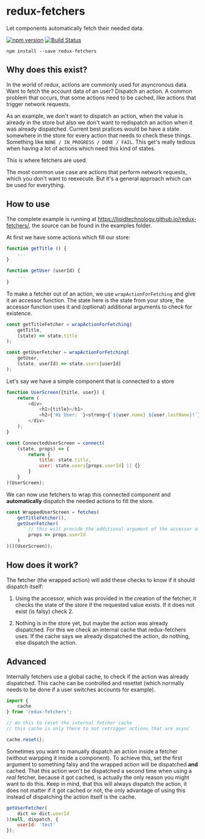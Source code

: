 # redux-fetchers
Let components automatically fetch their needed data.

[![npm version](https://badge.fury.io/js/redux-fetchers.svg)](https://badge.fury.io/js/redux-fetchers)
[![Build Status](https://travis-ci.org/LIQIDTechnology/redux-fetchers.svg?branch=master)](https://travis-ci.org/LIQIDTechnology/redux-fetchers)

```
npm install --save redux-fetchers
```

## Why does this exist?
In the world of redux, actions are commonly used for asyncronous data.
Want to fetch the account data of an user? Dispatch an action.
A common problem that occurs, that some actions need to be cached, like actions that trigger network requests.

As an example, we don't want to dispatch an action, when the value is already in the store but also
we don't want to redispatch an action when it was already dispatched.
Current best pratices would be have a state somewhere in the store for every action that needs to check these things.
Something like `NONE / IN_PROGRESS / DONE / FAIL`.
This get's really tedious when having a lot of actions which need this kind of states.

This is where fetchers are used.

The most common use case are actions that perform network requests, which you don't want to reexecute.
But it's a general approach which can be used for everything.

## How to use
The complete example is running at https://liqidtechnology.github.io/redux-fetchers/, the source can be found in the examples folder.

At first we have some actions which fill our store:
```js
function getTitle () {
    ...
}

function getUser (userId) {
    ...
}
```


To make a fetcher out of an action, we use `wrapActionForFetching` and give it an accessor function.
The state here is the state from your store, the accessor function uses it and (optional) additional arguments to check for existence.

```js
const getTitleFetcher = wrapActionForFetching(
    getTitle,
    (state) => state.title
);

const getUserFetcher = wrapActionForFetching(
    getUser,
    (state, userId) => state.users[userId]
);

```

Let's say we have a simple component that is connected to a store
```js
function UserScreen({title, user}) {
    return (
        <div>
            <h1>{title}</h1>
            <h2>{'Hi User: '}<strong>{`${user.name} ${user.lastName}!`}</strong></h2>
        </div>
    );
}

const ConnectedUserScreen = connect(
    (state, props) => {
        return {
            title: state.title,
            user: state.users[props.userId] || {}
        }
    }
)(UserScreen);
```

We can now use fetchers to wrap this connected component and **automatically** dispatch the needed actions to fill the store.
```js
const WrappedUserScreen = fetches(
    getTitleFetcher(),
    getUserFetcher(
        // this will provide the additional argument of the accessor of getUserFetcher
        props => props.userId
    )
)()(UserScreen));
```

## How does it work?

The fetcher (the wrapped action) will add these checks to know if it should dispatch itself:

1. Using the accessor, which was provided in the creation of the fetcher, it checks the state of the store if the requested value exists. If it does not exist (is falsy) check 2.

2. Nothing is in the store yet, but maybe the action was already dispatched. For this we check an internal cache that redux-fetchers uses.
If the cache says we already dispatched the action, do nothing, else dispatch the action.

## Advanced

Internally fetchers use a global cache, to check if the action was already dispatched.
This cache can be controlled and resettet (which normally needs to be done if a user switches accounts for example).

```js
import {
    cache
} from 'redux-fetchers';

// do this to reset the internal fetcher cache
// this cache is only there to not retrigger actions that are async

cache.reset();
```

Sometimes you want to manually dispatch an action inside a fetcher (without warpping it inside a component). To achieve this, set the first argument to something falsy and the wrapped action will be dispatched **and** cached. That this action won't be dispatched a second time when using a *real* fetcher, because it got cached, is actually the only reason you might want to do this. Keep in mind, that this will always dispatch the action, it does not matter if it got cached or not, the only advantage of using this instead of dispatching the action itself is the cache.

```js
getUserFetcher(
    dict => dict.userId
)(null, dispatch, {
    userId: 'test'
});
```
